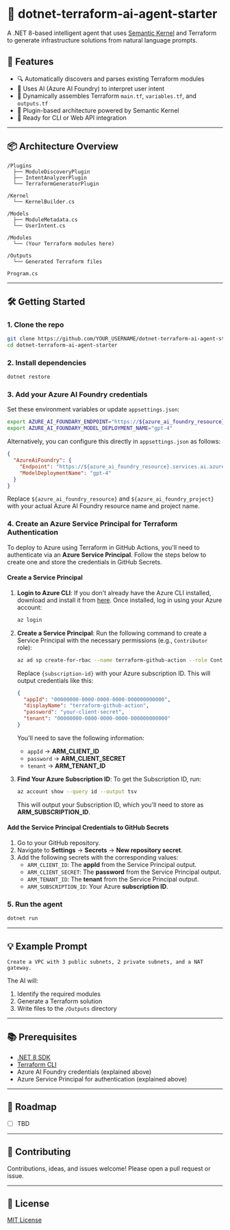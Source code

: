 # 🧠 dotnet-terraform-ai-agent-starter

A .NET 8-based intelligent agent that uses [Semantic Kernel](https://github.com/microsoft/semantic-kernel) and Terraform to generate infrastructure solutions from natural language prompts.

## 🚀 Features

- 🔍 Automatically discovers and parses existing Terraform modules  
- 🤖 Uses AI (Azure AI Foundry) to interpret user intent  
- 🧱 Dynamically assembles Terraform `main.tf`, `variables.tf`, and `outputs.tf`  
- 🔌 Plugin-based architecture powered by Semantic Kernel  
- 🧪 Ready for CLI or Web API integration  

---

## 📦 Architecture Overview

```plaintext
/Plugins
  ├── ModuleDiscoveryPlugin
  ├── IntentAnalyzerPlugin
  └── TerraformGeneratorPlugin

/Kernel
  └── KernelBuilder.cs

/Models
  ├── ModuleMetadata.cs
  └── UserIntent.cs

/Modules
  └── (Your Terraform modules here)

/Outputs
  └── Generated Terraform files

Program.cs
```

---

## 🛠️ Getting Started

### 1. Clone the repo

```bash
git clone https://github.com/YOUR_USERNAME/dotnet-terraform-ai-agent-starter.git
cd dotnet-terraform-ai-agent-starter
```

### 2. Install dependencies

```bash
dotnet restore
```

### 3. Add your Azure AI Foundry credentials

Set these environment variables or update `appsettings.json`:

```bash
export AZURE_AI_FOUNDARY_ENDPOINT="https://${azure_ai_foundry_resource}.services.ai.azure.com/api/projects/${azure_ai_foundry_project}"
export AZURE_AI_FOUNDARY_MODEL_DEPLOYMENT_NAME="gpt-4"
```

Alternatively, you can configure this directly in `appsettings.json` as follows:

```json
{
  "AzureAiFoundry": {
    "Endpoint": "https://${azure_ai_foundry_resource}.services.ai.azure.com/api/projects/${azure_ai_foundry_project}",
    "ModelDeploymentName": "gpt-4"
  }
}
```

Replace `${azure_ai_foundry_resource}` and `${azure_ai_foundry_project}` with your actual Azure AI Foundry resource name and project name.

### 4. Create an Azure Service Principal for Terraform Authentication

To deploy to Azure using Terraform in GitHub Actions, you'll need to authenticate via an **Azure Service Principal**. Follow the steps below to create one and store the credentials in GitHub Secrets.

#### Create a Service Principal

1. **Login to Azure CLI**: 
   If you don't already have the Azure CLI installed, download and install it from [here](https://learn.microsoft.com/en-us/cli/azure/install-azure-cli). Once installed, log in using your Azure account:
   
   ```bash
   az login
   ```

2. **Create a Service Principal**: 
   Run the following command to create a Service Principal with the necessary permissions (e.g., `Contributor` role):
   
   ```bash
   az ad sp create-for-rbac --name terraform-github-action --role Contributor --scopes /subscriptions/{subscription-id}
   ```

   Replace `{subscription-id}` with your Azure subscription ID. This will output credentials like this:
   
   ```json
   {
     "appId": "00000000-0000-0000-0000-000000000000",
     "displayName": "terraform-github-action",
     "password": "your-client-secret",
     "tenant": "00000000-0000-0000-0000-000000000000"
   }
   ```

   You'll need to save the following information:
   - `appId` → **ARM_CLIENT_ID**
   - `password` → **ARM_CLIENT_SECRET**
   - `tenant` → **ARM_TENANT_ID**

3. **Find Your Azure Subscription ID**:
   To get the Subscription ID, run:
   
   ```bash
   az account show --query id --output tsv
   ```

   This will output your Subscription ID, which you'll need to store as **ARM_SUBSCRIPTION_ID**.

#### Add the Service Principal Credentials to GitHub Secrets

1. Go to your GitHub repository.
2. Navigate to **Settings** → **Secrets** → **New repository secret**.
3. Add the following secrets with the corresponding values:
   - `ARM_CLIENT_ID`: The **appId** from the Service Principal output.
   - `ARM_CLIENT_SECRET`: The **password** from the Service Principal output.
   - `ARM_TENANT_ID`: The **tenant** from the Service Principal output.
   - `ARM_SUBSCRIPTION_ID`: Your Azure **subscription ID**.

### 5. Run the agent

```bash
dotnet run
```

---

## 💡 Example Prompt

```plaintext
Create a VPC with 3 public subnets, 2 private subnets, and a NAT gateway.
```

The AI will:
1. Identify the required modules  
2. Generate a Terraform solution  
3. Write files to the `/Outputs` directory  

---

## 📚 Prerequisites

- [.NET 8 SDK](https://dotnet.microsoft.com/download)
- [Terraform CLI](https://developer.hashicorp.com/terraform/install)
- Azure AI Foundry credentials (explained above)
- Azure Service Principal for authentication (explained above)

---

## 🧪 Roadmap

- [ ] TBD

---

## 🤝 Contributing

Contributions, ideas, and issues welcome! Please open a pull request or issue.

---

## 📄 License

[MIT License](./LICENSE)
